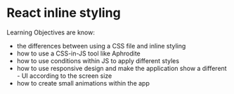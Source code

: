 # React inline styling

Learning Objectives are know:

- the differences between using a CSS file and inline styling
- how to use a CSS-in-JS tool like Aphrodite
- how to use conditions within JS to apply different styles
- how to use responsive design and make the application show a different - UI according to the screen size
- how to create small animations within the app
